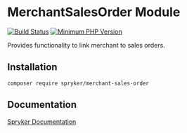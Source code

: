 # MerchantSalesOrder Module
[![Build Status](https://travis-ci.org/spryker/merchant-sales-order.svg)](https://travis-ci.org/spryker/merchant-sales-order)
[![Minimum PHP Version](https://img.shields.io/badge/php-%3E%3D%207.3-8892BF.svg)](https://php.net/)

Provides functionality to link merchant to sales orders.

## Installation

```
composer require spryker/merchant-sales-order
```

## Documentation

[Spryker Documentation](https://documentation.spryker.com/module_guide/overview.htm)
